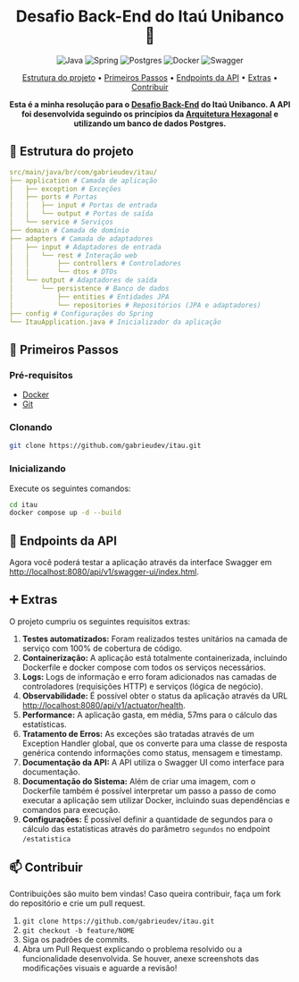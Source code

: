 <h1 align="center" style="font-weight: bold;">Desafio Back-End do Itaú Unibanco 🧩</h1>

<p align="center">
  <img src="https://img.shields.io/badge/java-%23ED8B00.svg?style=for-the-badge&logo=openjdk&logoColor=white" alt="Java">
  <img src="https://img.shields.io/badge/spring-%236DB33F.svg?style=for-the-badge&logo=spring&logoColor=white" alt="Spring">
  <img src="https://img.shields.io/badge/postgres-%23316192.svg?style=for-the-badge&logo=postgresql&logoColor=white" alt="Postgres">
  <img src="https://img.shields.io/badge/docker-%230db7ed.svg?style=for-the-badge&logo=docker&logoColor=white" alt="Docker">
  <img src="https://img.shields.io/badge/-Swagger-%23Clojure?style=for-the-badge&logo=swagger&logoColor=white" alt="Swagger">
</p>

<p align="center">
 <a href="#estrutura">Estrutura do projeto</a> • 
 <a href="#inicio">Primeiros Passos</a> • 
 <a href="#rotas">Endpoints da API</a> •
 <a href="#extras">Extras</a> •
 <a href="#contribuir">Contribuir</a>
</p>

<p align="center">
  <b>Esta é a minha resolução para o <a href=https://github.com/feltex/desafio-itau-backend>Desafio Back-End</a> do Itaú Unibanco. A API foi desenvolvida seguindo os princípios da <a href=https://medium.com/@marcio.kgr/arquitetura-hexagonal-8958fb3e5507>Arquitetura Hexagonal</a> e utilizando um banco de dados Postgres.</b>
</p>

<h2 id="estrutura">📂 Estrutura do projeto</h2>

```yaml
src/main/java/br/com/gabrieudev/itau/
├── application # Camada de aplicação
│   ├── exception # Exceções
│   ├── ports # Portas
│   │   ├── input # Portas de entrada
│   │   └── output # Portas de saída
│   └── service # Serviços
├── domain # Camada de domínio
├── adapters # Camada de adaptadores
│   ├── input # Adaptadores de entrada
│   │   └── rest # Interação web
│   │       ├── controllers # Controladores
│   │       └── dtos # DTOs
│   └── output # Adaptadores de saída
│       └── persistence # Banco de dados
│           ├── entities # Entidades JPA
│           └── repositories # Repositórios (JPA e adaptadores)
├── config # Configurações do Spring
└── ItauApplication.java # Inicializador da aplicação
```

<h2 id="inicio">🚀 Primeiros Passos</h2>

<h3>Pré-requisitos</h3>

- [Docker](https://www.docker.com/get-started/)
- [Git](https://git-scm.com/downloads)

<h3>Clonando</h3>

```bash
git clone https://github.com/gabrieudev/itau.git
```

<h3>Inicializando</h3>

Execute os seguintes comandos:

```bash
cd itau
docker compose up -d --build
```

<h2 id="rotas">📍 Endpoints da API</h2>

Agora você poderá testar a aplicação através da interface Swagger em [http://localhost:8080/api/v1/swagger-ui/index.html](http://localhost:8080/api/v1/swagger-ui/index.html).

<h2 id="extras">➕ Extras</h2>

O projeto cumpriu os seguintes requisitos extras:

1. **Testes automatizados:** Foram realizados testes unitários na camada de serviço com 100% de cobertura de código.
2. **Containerização:** A aplicação está totalmente containerizada, incluindo Dockerfile e docker compose com todos os serviços necessários.
3. **Logs:** Logs de informação e erro foram adicionados nas camadas de controladores (requisições HTTP) e serviços (lógica de negócio).
4. **Observabilidade:** É possível obter o status da aplicação através da URL [http://localhost:8080/api/v1/actuator/health](http://localhost:8080/api/v1/actuator/health).
5. **Performance:** A aplicação gasta, em média, 57ms para o cálculo das estatísticas.
6. **Tratamento de Erros:** As exceções são tratadas através de um Exception Handler global, que os converte para uma classe de resposta genérica contendo informações como status, mensagem e timestamp.
7. **Documentação da API:** A API utiliza o Swagger UI como interface para documentação.
8. **Documentação do Sistema:** Além de criar uma imagem, com o Dockerfile também é possível interpretar um passo a passo de como executar a aplicação sem utilizar Docker, incluindo suas dependências e comandos para execução.
9. **Configurações:** É possível definir a quantidade de segundos para o cálculo das estatísticas através do parâmetro `segundos` no endpoint `/estatistica`

<h2 id="contribuir">📫 Contribuir</h2>

Contribuições são muito bem vindas! Caso queira contribuir, faça um fork do repositório e crie um pull request.

1. `git clone https://github.com/gabrieudev/itau.git`
2. `git checkout -b feature/NOME`
3. Siga os padrões de commits.
4. Abra um Pull Request explicando o problema resolvido ou a funcionalidade desenvolvida. Se houver, anexe screenshots das modificações visuais e aguarde a revisão!
